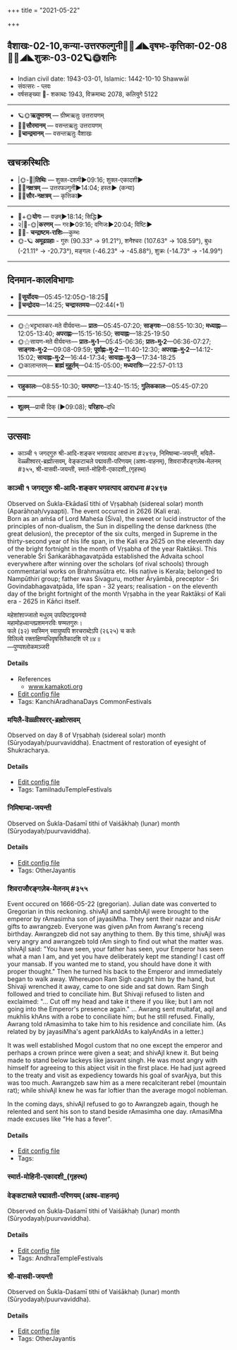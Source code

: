+++
title = "2021-05-22"

+++
## वैशाखः-02-10,कन्या-उत्तरफल्गुनी🌛🌌◢◣वृषभः-कृत्तिका-02-08🌌🌞◢◣शुक्रः-03-02🪐🌞शनिः
- Indian civil date: 1943-03-01, Islamic: 1442-10-10 Shawwāl
- संवत्सरः - प्लवः
- वर्षसङ्ख्या 🌛- शकाब्दः 1943, विक्रमाब्दः 2078, कलियुगे 5122
___________________
- 🪐🌞**ऋतुमानम्** — ग्रीष्मऋतुः उत्तरायणम्
- 🌌🌞**सौरमानम्** — वसन्तऋतुः उत्तरायणम्
- 🌛**चान्द्रमानम्** — वसन्तऋतुः वैशाखः
___________________


## खचक्रस्थितिः
- |🌞-🌛|**तिथिः** — शुक्ल-दशमी►09:16; शुक्ल-एकादशी►  
- 🌌🌛**नक्षत्रम्** — उत्तरफल्गुनी►14:04; हस्तः► (कन्या)  
- 🌌🌞**सौर-नक्षत्रम्** — कृत्तिका►  
___________________
- 🌛+🌞**योगः** — वज्रम्►18:14; सिद्धिः►  
- २|🌛-🌞|**करणम्** — गरः►09:16; वणिजः►20:04; विष्टिः►  
- 🌌🌛- **चन्द्राष्टम-राशिः**—कुम्भः  
- 🌞-🪐 **अमूढग्रहाः** - गुरुः (90.33° → 91.21°), शनैश्चरः (107.63° → 108.59°), बुधः (-21.11° → -20.73°), मङ्गलः (-46.23° → -45.88°), शुक्रः (-14.73° → -14.99°)
___________________


## दिनमान-कालविभागाः
- 🌅**सूर्योदयः**—05:45-12:05🌞️-18:25🌇  
- 🌛**चन्द्रोदयः**—14:25; **चन्द्रास्तमयः**—02:44(+1)  
___________________
- 🌞⚝भट्टभास्कर-मते वीर्यवन्तः— **प्रातः**—05:45-07:20; **साङ्गवः**—08:55-10:30; **मध्याह्नः**—12:05-13:40; **अपराह्णः**—15:15-16:50; **सायाह्नः**—18:25-19:50  
- 🌞⚝सायण-मते वीर्यवन्तः— **प्रातः-मु॰1**—05:45-06:36; **प्रातः-मु॰2**—06:36-07:27; **साङ्गवः-मु॰2**—09:08-09:59; **पूर्वाह्णः-मु॰2**—11:40-12:30; **अपराह्णः-मु॰2**—14:12-15:02; **सायाह्नः-मु॰2**—16:44-17:34; **सायाह्नः-मु॰3**—17:34-18:25  
- 🌞कालान्तरम्— **ब्राह्मं मुहूर्तम्**—04:15-05:00; **मध्यरात्रिः**—22:57-01:13  
___________________
- **राहुकालः**—08:55-10:30; **यमघण्टः**—13:40-15:15; **गुलिककालः**—05:45-07:20  
___________________
- **शूलम्**—प्राची दिक् (►09:08); **परिहारः**–दधि  
___________________

## उत्सवाः
- काञ्ची १ जगद्गुरु श्री-आदि-शङ्कर भगवत्पाद आराधना #२४९७, निमिषाम्बा-जयन्ती, मयिलै-वॆळ्ळीश्वरर्-ब्रह्मोत्सवम्, वेङ्कटाचले पद्मावती-परिणयम् (अश्व-वाहनम्), शिवराजौरङ्गज़ेब-मेलनम् #३५५, श्री-वासवी-जयन्ती, स्मार्त-मोहिनी-एकादशी_(गृहस्थ)
### काञ्ची १ जगद्गुरु श्री-आदि-शङ्कर भगवत्पाद आराधना #२४९७

Observed on Śukla-Ekādaśī tithi of Vṛṣabhaḥ (sidereal solar) month (Aparāhṇaḥ/vyaapti). The event occurred in 2626 (Kali era).  
Born as an aṁśa of Lord Maheśa (Śiva), the sweet or lucid instructor of the principles of non-dualism, the Sun in dispelling the dense darkness (the great delusion), the preceptor of the six cults, merged in Supreme in the thirty-second year of his life span, in the Kali era 2625 on the eleventh day of the bright fortnight in the month of Vṛṣabha of the year Raktākṣi. This venerable Śri Śaṅkarābhagavatpāda established the Advaita school everywhere after winning over the scholars (of rival schools) through commentarial works on Brahmasūtra etc. His native is Kerala; belonged to Nampūthiri group; father was Śivaguru, mother Āryāmbā, preceptor - Śri Govindabhagavatpāda, life span - 32 years; realisation - on the eleventh day of the bright fortnight of the month Vṛṣabha in the year Raktākṣi of Kali era - 2625 in Kāñci itself.

महेशांशाज्जातो मधुरम् उपदिष्टाद्वयनयो  
महामोहध्वान्तप्रशमनरविः षण्मतगुरुः।  
फले (३२) स्वस्मिन् स्वायुष्यपि शरचराब्देऽपि (२६२५) च कलेः  
विलिल्ये रक्ताक्षिण्यधिवृषसितैकादशि परे॥४॥  
—पुण्यश्लोकमञ्जरी



#### Details
- References
  - www.kamakoti.org
- [Edit config file](https://github.com/jyotisham/adyatithi/tree/master/mahApuruSha/kAnchI-maTha/sidereal_solar_month/tithi/02/11/kAJcI_1_jagadguru_zrI~Adi-zaGkara_bhagavatpAda_ArAdhanA.toml)
- Tags: KanchiAradhanaDays CommonFestivals


### मयिलै-वॆळ्ळीश्वरर्-ब्रह्मोत्सवम्

Observed on day 8 of Vṛṣabhaḥ (sidereal solar) month (Sūryodayaḥ/puurvaviddha). Enactment of restoration of eyesight of Shukracharya.

#### Details
- [Edit config file](https://github.com/jyotisham/adyatithi/tree/master/temples/Tamil/sidereal_solar_month/day/02/08/mayilai~veLLIzvarar~brahmOtsavam.toml)
- Tags: TamilnaduTempleFestivals


### निमिषाम्बा-जयन्ती

Observed on Śukla-Daśamī tithi of Vaiśākhaḥ (lunar) month (Sūryodayaḥ/puurvaviddha). 

#### Details
- [Edit config file](https://github.com/jyotisham/adyatithi/tree/master/devatA/shakti/lunar_month/tithi/02/10/nimiSAmbA~jayantI.toml)
- Tags: OtherJayantis


### शिवराजौरङ्गज़ेब-मेलनम् #३५५

Event occured on 1666-05-22 (gregorian). Julian date was converted to Gregorian in this reckoning. shivAjI and sambhAjI were brought to the emperor by rAmasimha son of jayasiMha. They sent their nazar and nisAr gifts to awrangzeb. Everyone was given pAn from Awrang's receng birthday. Awrangzeb did not say anything to them. By this time, shivAjI was very angry and awrangzeb told rAm singh to find out what the matter was. shivAjI said: "You have seen, your father has seen, your Emperor has seen what a man I am, and yet you have deliberately kept me standing! I cast off your mansab. If you wanted me to stand, you should have done it with proper thought." Then he turned his back to the Emperor and immediately began to walk away. Whereupon Ram Sigh caught him by the hand, but Shivaji wrenched it away, came to one side and sat down. Ram Singh followed and tried to conciliate him. But Shivaji refused to listen and exclaimed: "... Cut off my head and take it there if you like; but I am not going into the Emperor's presence again." ... Awrang sent multafat, aqil and mukhlis khAns with a robe to conciliate him; but he still refused. Finally, Awrang told rAmasimha to take him to his residence and conciliate him. (As related by by jayasiMha's agent parkAldAs to kalyAndAs in a letter.)

It was well established Mogol custom that no one except the emperor and perhaps a crown prince were given a seat; and shivAjI knew it. But being made to stand below lackeys like jasvant singh. He was most angry with himself for agreeing to this abject visit in the first place. He had just agreed to the treaty and visit as expediency towards his goal of svarAjya, but this was too much. Awrangzeb saw him as a mere recalciterant rebel (mountain rat); while shivAjI knew he was far loftier than the average mogol nobleman.

In the coming days, shivAjI refused to go to Awrangzeb again, though he relented and sent his son to stand beside rAmasimha one day. rAmasiMha made excuses like "He has a fever".


#### Details
- [Edit config file](https://github.com/jyotisham/adyatithi/tree/master/mahApuruSha/xatra-later/gregorian/day/05/22/shivarAja-awrangazeba-melanam.toml)
- Tags: 


### स्मार्त-मोहिनी-एकादशी_(गृहस्थ)
### वेङ्कटाचले पद्मावती-परिणयम् (अश्व-वाहनम्)

Observed on Śukla-Daśamī tithi of Vaiśākhaḥ (lunar) month (Sūryodayaḥ/puurvaviddha). 

#### Details
- [Edit config file](https://github.com/jyotisham/adyatithi/tree/master/temples/venkaTAchala/lunar_month/tithi/02/10/vEGkaTAcalE_padmAvatI-pariNayam_%28azva-vAhanam%29.toml)
- Tags: AndhraTempleFestivals


### श्री-वासवी-जयन्ती

Observed on Śukla-Daśamī tithi of Vaiśākhaḥ (lunar) month (Sūryodayaḥ/puurvaviddha). 

#### Details
- [Edit config file](https://github.com/jyotisham/adyatithi/tree/master/devatA/shakti/lunar_month/tithi/02/10/zrI~vAsavI~jayantI.toml)
- Tags: OtherJayantis


